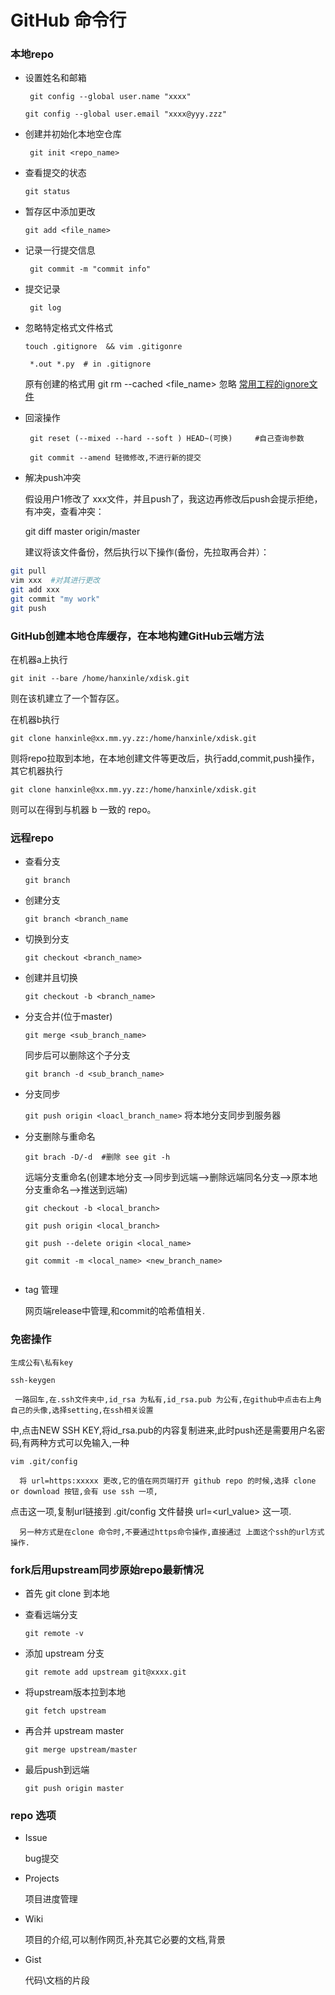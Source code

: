 # GitHub 命令行

### 本地repo

* 设置姓名和邮箱

   ``` git config --global user.name "xxxx"```

   ```git config --global user.email "xxxx@yyy.zzz"```

* 创建并初始化本地空仓库

  ``` git init <repo_name>```

* 查看提交的状态

  ```git status```

* 暂存区中添加更改

  ```git add <file_name>```

* 记录一行提交信息

  ``` git commit -m "commit info"```

* 提交记录
 
  ``` git log```

* 忽略特定格式文件格式

   ```touch .gitignore  && vim .gitigonre ```

   ``` *.out *.py  # in .gitignore```

    原有创建的格式用 git rm --cached <file_name> 忽略
    [常用工程的ignore文件](https://github.com/github/gitignore)

* 回滚操作

  ``` git reset (--mixed --hard --soft ) HEAD~(可换)     #自己查询参数```

  ``` git commit --amend 轻微修改,不进行新的提交```

* 解决push冲突

   假设用户1修改了 xxx文件，并且push了，我这边再修改后push会提示拒绝，有冲突，查看冲突：

    git diff master origin/master

  建议将该文件备份，然后执行以下操作(备份，先拉取再合并）：

```bash
git pull
vim xxx  #对其进行更改
git add xxx
git commit "my work"
git push
```
### GitHub创建本地仓库缓存，在本地构建GitHub云端方法

 在机器a上执行

```git init --bare /home/hanxinle/xdisk.git```

则在该机建立了一个暂存区。

在机器b执行

```git clone hanxinle@xx.mm.yy.zz:/home/hanxinle/xdisk.git```

则将repo拉取到本地，在本地创建文件等更改后，执行add,commit,push操作，其它机器执行

```git clone hanxinle@xx.mm.yy.zz:/home/hanxinle/xdisk.git```

则可以在得到与机器 b 一致的 repo。

### 远程repo
  
* 查看分支
  
    ```git branch``` 
  
* 创建分支
  
     ```git branch <branch_name```
  
* 切换到分支
  
    ```git checkout <branch_name>```
  
* 创建并且切换
  
     ```git checkout -b <branch_name>```
  
* 分支合并(位于master)

  ```git merge <sub_branch_name>```
  
  同步后可以删除这个子分支
  
  ```git branch -d <sub_branch_name>```
  
* 分支同步

  ```git push origin <loacl_branch_name>```   将本地分支同步到服务器

* 分支删除与重命名
   
  ```git brach -D/-d  #删除 see git -h```
  
  远端分支重命名(创建本地分支-->同步到远端-->删除远端同名分支-->原本地分支重命名-->推送到远端)
  
  ```git checkout -b <local_branch>```
  
  ```git push origin <local_branch>```
  
  ```git push --delete origin <local_name>```
  
  ```git commit -m <local_name> <new_branch_name>```
  
  ```git push origin <new_branch_name>
  
   ```
  

* tag 管理

  网页端release中管理,和commit的哈希值相关.
  

### 免密操作

    生成公有\私有key

         
 ```ssh-keygen```
        
  
     一路回车,在.ssh文件夹中,id_rsa 为私有,id_rsa.pub 为公有,在github中点击右上角自己的头像,选择setting,在ssh相关设置
     
      
中,点击NEW SSH KEY,将id_rsa.pub的内容复制进来,此时push还是需要用户名密码,有两种方式可以免输入,一种
      
```vim .git/config```
          
      将 url=https:xxxxx 更改,它的值在网页端打开 github repo 的时候,选择 clone or download 按钮,会有 use ssh 一项,
            
点击这一项,复制url链接到 .git/config 文件替换 url=<url_value> 这一项.

      另一种方式是在clone 命令时,不要通过https命令操作,直接通过 上面这个ssh的url方式操作.
   
### fork后用upstream同步原始repo最新情况

* 首先 git clone 到本地

* 查看远端分支

   ```git remote -v```

* 添加 upstream 分支

   ```git remote add upstream git@xxxx.git```

* 将upstream版本拉到本地

   ```git fetch upstream```
   
* 再合并 upstream master

   ```git merge upstream/master```
   
* 最后push到远端

   ```git push origin master```
   
   
   
### repo 选项

   * Issue 
   
     bug提交
     
   * Projects 
   
     项目进度管理
     
   * Wiki 
   
     项目的介绍,可以制作网页,补充其它必要的文档,背景
   
   * Gist 
      
     代码\文档的片段

   
   




